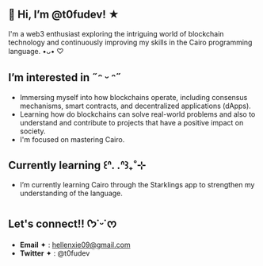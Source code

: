 ## 👋 Hi, I’m **@t0fudev!** ★ 

I'm a web3 enthusiast exploring the intriguing world of blockchain technology and continuously improving my skills in the Cairo programming language. •ᴗ• ♡

## I’m interested in ˶ᵔ ᵕ ᵔ˶
- Immersing myself into how blockchains operate, including consensus mechanisms, smart contracts, and decentralized applications (dApps).
- Learning how do blockchains can solve real-world problems and also to understand and contribute to projects that have a positive impact on society.
- I'm focused on mastering Cairo.

## Currently learning ꒰ᐢ. .ᐢ꒱₊˚⊹
- I’m currently learning Cairo through the Starklings app to strengthen my understanding of the language.

## Let's connect!! ᡣ𐭩˙ᵕ˙ᰔ
- **Email** ✦ : hellenxie09@gmail.com
- **Twitter** ✦ : @t0fudev 






